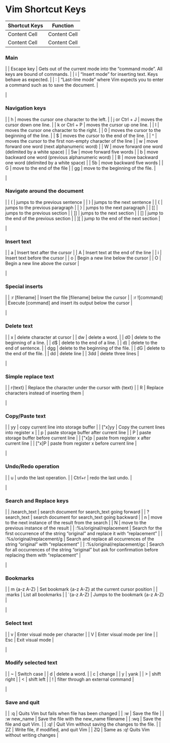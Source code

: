 # Vim Shortcut Keys 

| Shortcut Keys | Function      |
| ------------- | ------------- |
| Content Cell  | Content Cell  |
| Content Cell  | Content Cell  |

### Main

|
| Escape key | Gets out of the current mode into the “command mode”. All keys are bound of commands. |
| i | “Insert mode” for inserting text. Keys behave as expected. |
| : | “Last\-line mode” where Vim expects you to enter a command such as to save the document. |

|

### Navigation keys

|
| h | moves the cursor one character to the left. |
| j or Ctrl + J | moves the cursor down one line. |
| k or Ctrl + P | moves the cursor up one line. |
| l | moves the cursor one character to the right. |
| 0 | moves the cursor to the beginning of the line. |
| \$ | moves the cursor to the end of the line. |
| ^ | moves the cursor to the first non\-empty character of the line |
| w | move forward one word (next alphanumeric word) |
| W | move forward one word (delimited by a white space) |
| 5w | move forward five words |
| b | move backward one word (previous alphanumeric word) |
| B | move backward one word (delimited by a white space) |
| 5b | move backward five words |
| G | move to the end of the file |
| gg | move to the beginning of the file. |

|

### Navigate around the document

|
| ( | jumps to the previous sentence |
| ) | jumps to the next sentence |
| { | jumps to the previous paragraph |
| } | jumps to the next paragraph |
| \[\[ | jumps to the previous section |
| \]\] | jumps to the next section |
| \[\] | jump to the end of the previous section |
| \]\[ | jump to the end of the next section |

|

### Insert text

|
| a | Insert text after the cursor |
| A | Insert text at the end of the line |
| i | Insert text before the cursor |
| o | Begin a new line below the cursor |
| O | Begin a new line above the cursor |

|

### Special inserts

|
| :r \[filename\] | Insert the file \[filename\] below the cursor |
| :r !\[command\] | Execute \[command\] and insert its output below the cursor |

|

### Delete text

|
| x | delete character at cursor |
| dw | delete a word. |
| d0 | delete to the beginning of a line. |
| d\$ | delete to the end of a line. |
| d) | delete to the end of sentence. |
| dgg | delete to the beginning of the file. |
| dG | delete to the end of the file. |
| dd | delete line |
| 3dd | delete three lines |

|

### Simple replace text

|
| r{text} | Replace the character under the cursor with {text} |
| R | Replace characters instead of inserting them |

|

### Copy/Paste text

|
| yy | copy current line into storage buffer |
| \["x\]yy | Copy the current lines into register x |
| p | paste storage buffer after current line |
| P | paste storage buffer before current line |
| \["x\]p | paste from register x after current line |
| \["x\]P | paste from register x before current line |

|

### Undo/Redo operation

|
| u | undo the last operation. |
| Ctrl+r | redo the last undo. |

|

### Search and Replace keys

|
| /search_text | search document for search_text going forward |
| ?search_text | search document for search_text going backward |
| n | move to the next instance of the result from the search |
| N | move to the previous instance of the result |
| :%s/original/replacement | Search for the first occurrence of the string “original” and replace it with “replacement” |
| :%s/original/replacement/g | Search and replace all occurrences of the string “original” with “replacement” |
| :%s/original/replacement/gc | Search for all occurrences of the string “original” but ask for confirmation before replacing them with “replacement” |

|

### Bookmarks

|
| m {a\-z A\-Z} | Set bookmark {a\-z A\-Z} at the current cursor position |
| :marks | List all bookmarks |
| \`{a\-z A\-Z} | Jumps to the bookmark {a\-z A\-Z} |

|

### Select text

|
| v | Enter visual mode per character |
| V | Enter visual mode per line |
| Esc | Exit visual mode |

|

### Modify selected text

|
| ~ | Switch case |
| d | delete a word. |
| c | change |
| y | yank |
| \> | shift right |
| < | shift left |
| ! | filter through an external command |

|

### Save and quit

|
| :q | Quits Vim but fails when file has been changed |
| :w | Save the file |
| :w new_name | Save the file with the new_name filename |
| :wq | Save the file and quit Vim. |
| :q! | Quit Vim without saving the changes to the file. |
| ZZ | Write file, if modified, and quit Vim |
| ZQ | Same as :q! Quits Vim without writing changes |
